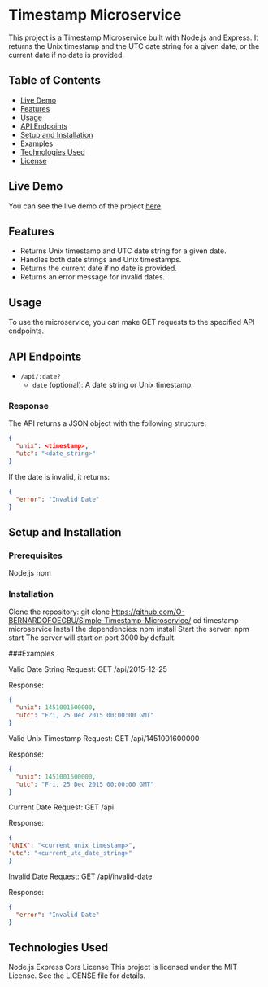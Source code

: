 # Timestamp Microservice

This project is a Timestamp Microservice built with Node.js and Express. It returns the Unix timestamp and the UTC date string for a given date, or the current date if no date is provided.

## Table of Contents

- [Live Demo](#live-demo)
- [Features](#features)
- [Usage](#usage)
- [API Endpoints](#api-endpoints)
- [Setup and Installation](#setup-and-installation)
- [Examples](#examples)
- [Technologies Used](#technologies-used)
- [License](#license)

## Live Demo

You can see the live demo of the project [here](https://timestamp-microservice.freecodecamp.rocks).

## Features

- Returns Unix timestamp and UTC date string for a given date.
- Handles both date strings and Unix timestamps.
- Returns the current date if no date is provided.
- Returns an error message for invalid dates.

## Usage

To use the microservice, you can make GET requests to the specified API endpoints.

## API Endpoints

- `/api/:date?`
  - `date` (optional): A date string or Unix timestamp.

### Response

The API returns a JSON object with the following structure:

```json
{
  "unix": <timestamp>,
  "utc": "<date_string>"
}
```

If the date is invalid, it returns:

```json
{
  "error": "Invalid Date"
}
```

## Setup and Installation

### Prerequisites

Node.js
npm

### Installation
Clone the repository:
git clone https://github.com/O-BERNARDOFOEGBU/Simple-Timestamp-Microservice/
cd timestamp-microservice
Install the dependencies:
npm install
Start the server:
npm start
The server will start on port 3000 by default.


###Examples

Valid Date String
Request: GET /api/2015-12-25

Response:

```json
{
  "unix": 1451001600000,
  "utc": "Fri, 25 Dec 2015 00:00:00 GMT"
}
```

Valid Unix Timestamp
Request: GET /api/1451001600000

Response:

```json
{
  "unix": 1451001600000,
  "utc": "Fri, 25 Dec 2015 00:00:00 GMT"
}
```

Current Date
Request: GET /api

Response:

```json
{
"UNIX": "<current_unix_timestamp>",
"utc": "<current_utc_date_string>"
}
```

Invalid Date
Request: GET /api/invalid-date

Response:

```json
{
  "error": "Invalid Date"
}
```

## Technologies Used

Node.js
Express
Cors
License
This project is licensed under the MIT License. See the LICENSE file for details.
